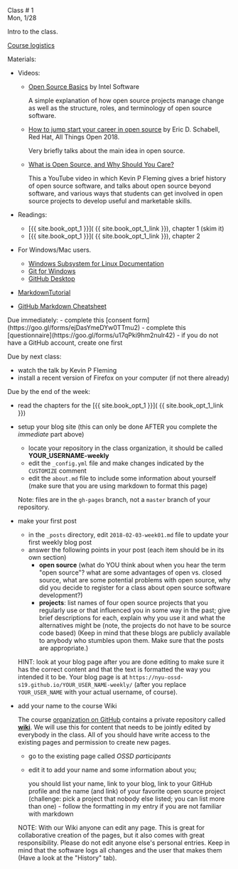<div class="lecture1">

<div class="column_date">
<p markdown="block">

Class # 1 <br>
Mon, 1/28



</p>
</div>

<div class="column_materials">
<p markdown="block">

Intro to the class.

[Course logistics](slides/week1/course_logistics.html)  


Materials:

- Videos:
  - [Open Source Basics](https://youtu.be/Tyd0FO0tko8) by Intel Software

    A simple explanation of how open source projects manage change as well as the structure,
      roles, and terminology of open source software.

  - [How to jump start your career in open source](https://youtu.be/9X6HYoTl3K0) by  Eric D. Schabell, Red Hat, All Things Open 2018.

    Very briefly talks about the main idea in open source.

  - [What is Open Source, and Why Should You Care?](https://www.youtube.com/watch?v=n2GhS-u-5FA)

    This a YouTube video in which Kevin P Fleming gives a brief history of open source software,
    and talks about open source beyond software, and various ways that students can get
    involved in open source projects to develop useful and marketable  skills.


- Readings:
  - [{{ site.book_opt_1 }}]( {{ site.book_opt_1_link }}), chapter 1 (skim it)
  - [{{ site.book_opt_1 }}]( {{ site.book_opt_1_link }}), chapter 2

- For Windows/Mac users.
  - [Windows Subsystem for Linux Documentation](https://docs.microsoft.com/en-us/windows/wsl/about)
  - [Git for Windows](https://gitforwindows.org/)
  - [GitHub Desktop](https://desktop.github.com/)


- [MarkdownTutorial](https://www.markdowntutorial.com/) 
- [GitHub Markdown Cheatsheet](https://github.com/adam-p/markdown-here/wiki/Markdown-Cheatsheet)


</p>
</div>

<div class="column_assign">
<p markdown="block">
Due immediately:
- complete this [consent form](https://goo.gl/forms/ejDasYmeDYw0TTmu2)
- complete this [questionnaire](https://goo.gl/forms/u17qPki9hm2nulr42) - if you do not have a GitHub account, create one first

Due by next class:
- watch the talk by Kevin P Fleming
- install a recent version of Firefox on your computer (if not there already)

Due by the end of the week:
- read the chapters for the [{{ site.book_opt_1 }}]( {{ site.book_opt_1_link }})
- setup your blog site (this can only be done AFTER you complete the _immediate_
part above)
    - locate your repository in the class organization, it should be called __YOUR_USERNAME-weekly__
    - edit the `_config.yml` file and make changes indicated by the `CUSTOMIZE` comment
    - edit the `about.md` file to include some information about yourself
    (make sure that you are using markdown to format this page)

    Note: files are in the `gh-pages` branch, not a `master` branch of your repository.

- make your first post
    - in the `_posts` directory, edit `2018-02-03-week01.md` file to update your first
    weekly blog post
    - answer the following points in your post (each item should be in its own section)
        - __open source__ (what do YOU think about when you hear the term "open source"?
        what are some advantages of open vs. closed source, what are some potential
        problems with open source, why did you decide to register for a class about open source software development?)
        - __projects__: list names of four open source projects that you regularly use or that influenced you in some way in the past; give brief descriptions for each, explain why you use it and what the alternatives might be (note, the projects do not have to be source code based)
    (Keep in mind that these blogs are publicly available to anybody who stumbles upon them. Make sure that the posts are appropriate.)

    HINT: look at your blog page after you are done editing to make sure it has the correct content and that the text is formatted the way you intended it to be.
    Your blog page is at `https://nyu-ossd-s19.github.io/YOUR_USER_NAME-weekly/`
    (after you replace `YOUR_USER_NAME` with your actual username, of course).

- add your name to the course Wiki

    The course [organization on GitHub](https://github.com/nyu-ossd-s19/) contains a private repository called [__wiki__](https://github.com/nyu-ossd-s19/wiki).
    We will use this for content that needs to be jointly edited by everybody in the class. All of you should have write access to the existing pages and permission
    to create new pages.
    - go to the existing page called _OSSD participants_
    - edit it to add your name and some information about you;

      you should list your name, link to your blog, link to your GitHub profile
      and the name (and link) of your favorite open source project (challenge: pick
      a project that nobody else listed; you can list more than one) - follow the formatting in my entry if you are not familiar with markdown

    NOTE: With our Wiki anyone can edit any page. This is great for collaborative creation of the pages, but it also comes with great responsibility. Please do not edit anyone else's personal entries. Keep in mind that the software logs all changes and the user that makes them (Have a look at the "History" tab).  


</p>
</div>

</div>
